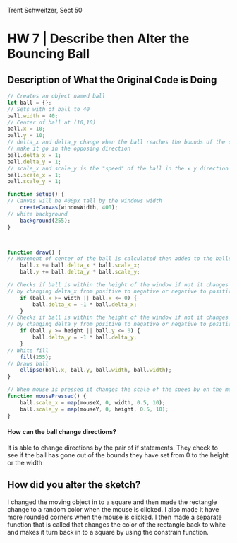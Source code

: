 Trent Schweitzer, Sect 50



# HW 7 | Describe then Alter the Bouncing Ball

## Description of What the Original Code is Doing


```javascript
// Creates an object named ball
let ball = {};
// Sets with of ball to 40
ball.width = 40;
// Center of ball at (10,10)
ball.x = 10;
ball.y = 10;
// delta_x and delta_y change when the ball reaches the bounds of the canvas to
// make it go in the opposing direction
ball.delta_x = 1;
ball.delta_y = 1;
// scale_x and scale_y is the "speed" of the ball in the x y direction
ball.scale_x = 1;
ball.scale_y = 1;

function setup() {
// Canvas will be 400px tall by the windows width
    createCanvas(windowWidth, 400);
// white background
    background(255);
}



function draw() {
// Movement of center of the ball is calculated then added to the balls x and y vars
    ball.x += ball.delta_x * ball.scale_x;
    ball.y += ball.delta_y * ball.scale_y;

// Checks if ball is within the height of the window if not it changes direction
// by changing delta_x from positive to negative or negative to positive
    if (ball.x >= width || ball.x <= 0) {
        ball.delta_x = -1 * ball.delta_x;
    }
// Checks if ball is within the height of the window if not it changes direction
// by changing delta_y from positive to negative or negative to positive
    if (ball.y >= height || ball.y <= 0) {
        ball.delta_y = -1 * ball.delta_y;
    }
// White fill
    fill(255);
// Draws ball
    ellipse(ball.x, ball.y, ball.width, ball.width);
}

// When mouse is pressed it changes the scale of the speed by on the mouses x,y position
function mousePressed() {
    ball.scale_x = map(mouseX, 0, width, 0.5, 10);
    ball.scale_y = map(mouseY, 0, height, 0.5, 10);
}
```
#### How can the ball change directions?
It is able to change directions by the pair of if statements. They check to see if the ball has gone out of the bounds they have set from 0 to the height or the width


## How did you alter the sketch?

I changed the moving object in to a square and then made the rectangle change to a random color when the mouse is clicked. I also made it have more rounded corners when the mouse is clicked.
I then made a separate function that is called that changes the color of the rectangle back to white and makes it turn back in to a square by using the constrain function.
